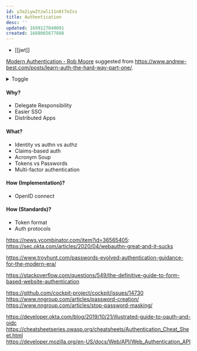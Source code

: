 ```yaml
---
id: y3a2iyw2tzwli11n6t7e2ss
title: Authentication
desc: ''
updated: 1699127040081
created: 1688065677888
---
```


- [[jwt]]

[Modern Authentication - Rob Moore](https://youtu.be/X6a9bjNutEw) suggested from https://www.andrew-best.com/posts/learn-auth-the-hard-way-part-one/.

<details>
<summary>Toggle</summary>

![modn-auth-rob-moore-talk-1](/assets/images/modn-auth-rob-moore-talk-1.png)

</details>

#### Why?
- Delegate Responsibility
- Easier SSO
- Distributed Apps
#### What?
- Identity vs authn vs authz
- Claims-based auth
- Acronym Soup
- Tokens vs Passwords
- Multi-factor authentication
#### How (Implementation)?
- OpenID connect
#### How (Standards)?
- Token format
- Auth protocols

https://news.ycombinator.com/item?id=36565405: https://sec.okta.com/articles/2020/04/webauthn-great-and-it-sucks

https://www.troyhunt.com/passwords-evolved-authentication-guidance-for-the-modern-era/  

https://stackoverflow.com/questions/549/the-definitive-guide-to-form-based-website-authentication  

https://github.com/cockpit-project/cockpit/issues/14730  
https://www.nngroup.com/articles/password-creation/  
https://www.nngroup.com/articles/stop-password-masking/  

https://developer.okta.com/blog/2019/10/21/illustrated-guide-to-oauth-and-oidc  
https://cheatsheetseries.owasp.org/cheatsheets/Authentication_Cheat_Sheet.html  
https://developer.mozilla.org/en-US/docs/Web/API/Web_Authentication_API  
